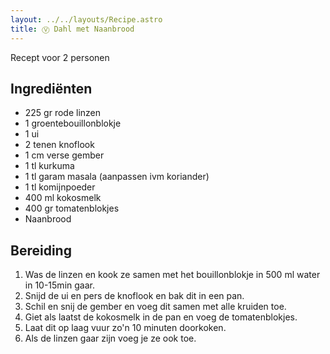 ```yaml
---
layout: ../../layouts/Recipe.astro
title: Ⓥ Dahl met Naanbrood
---
```

R﻿ecept voor 2 personen

## Ingrediënten

* 2﻿25 gr rode linzen
* 1﻿ groentebouillonblokje
* 1﻿ ui
* 2﻿ tenen knoflook
* 1﻿ cm verse gember
* 1﻿ tl kurkuma
* 1﻿ tl garam masala (aanpassen ivm koriander)
* 1﻿ tl komijnpoeder
* 4﻿00 ml kokosmelk
* 4﻿00 gr tomatenblokjes
* N﻿aanbrood

## Bereiding

1. W﻿as de linzen en kook ze samen met het bouillonblokje in 500 ml water in 10-15min gaar.
2. S﻿nijd de ui en pers de knoflook en bak dit in een pan.
3. S﻿chil en snij de gember en voeg dit samen met alle kruiden toe.
4. G﻿iet als laatst de kokosmelk in de pan en voeg de tomatenblokjes. 
5. L﻿aat dit op laag vuur zo'n 10 minuten doorkoken. 
6. A﻿ls de linzen gaar zijn voeg je ze ook toe.